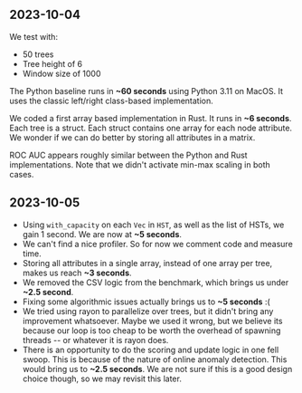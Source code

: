 ## 2023-10-04

We test with:

- 50 trees
- Tree height of 6
- Window size of 1000

The Python baseline runs in **~60 seconds** using Python 3.11 on MacOS. It uses the classic left/right class-based implementation.

We coded a first array based implementation in Rust. It runs in **~6 seconds**. Each tree is a struct. Each struct contains one array for each node attribute. We wonder if we can do better by storing all attributes in a matrix.

ROC AUC appears roughly similar between the Python and Rust implementations. Note that we didn't activate min-max scaling in both cases.

## 2023-10-05

- Using `with_capacity` on each `Vec` in `HST`, as well as the list of HSTs, we gain 1 second. We are now at **~5 seconds**.
- We can't find a nice profiler. So for now we comment code and measure time.
- Storing all attributes in a single array, instead of one array per tree, makes us reach **~3 seconds**.
- We removed the CSV logic from the benchmark, which brings us under **~2.5 second**.
- Fixing some algorithmic issues actually brings us to **~5 seconds** :(
- We tried using rayon to parallelize over trees, but it didn't bring any improvement whatsoever. Maybe we used it wrong, but we believe its because our loop is too cheap to be worth the overhead of spawning threads -- or whatever it is rayon does.
- There is an opportunity to do the scoring and update logic in one fell swoop. This is because of the nature of online anomaly detection. This would bring us to **~2.5 seconds**. We are not sure if this is a good design choice though, so we may revisit this later.
